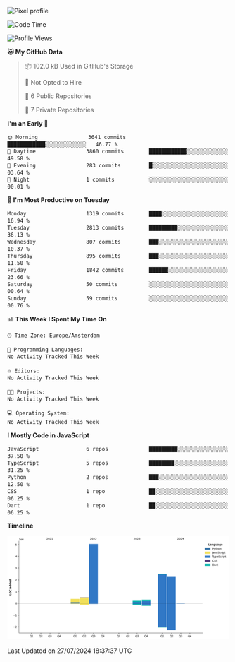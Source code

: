 ![Pixel profile](https://pixel-profile.vercel.app/api/github-stats?username=Atchferox&screen_effect=true&theme=rainbow
)


<!--START_SECTION:waka-->
![Code Time](http://img.shields.io/badge/Code%20Time-402%20hrs%2046%20mins-blue)

![Profile Views](http://img.shields.io/badge/Profile%20Views-0-blue)

**🐱 My GitHub Data** 

> 📦 102.0 kB Used in GitHub's Storage 
 > 
> 🚫 Not Opted to Hire
 > 
> 📜 6 Public Repositories 
 > 
> 🔑 7 Private Repositories 
 > 
**I'm an Early 🐤** 

```text
🌞 Morning                3641 commits        ████████████░░░░░░░░░░░░░   46.77 % 
🌆 Daytime                3860 commits        ████████████░░░░░░░░░░░░░   49.58 % 
🌃 Evening                283 commits         █░░░░░░░░░░░░░░░░░░░░░░░░   03.64 % 
🌙 Night                  1 commits           ░░░░░░░░░░░░░░░░░░░░░░░░░   00.01 % 
```
📅 **I'm Most Productive on Tuesday** 

```text
Monday                   1319 commits        ████░░░░░░░░░░░░░░░░░░░░░   16.94 % 
Tuesday                  2813 commits        █████████░░░░░░░░░░░░░░░░   36.13 % 
Wednesday                807 commits         ███░░░░░░░░░░░░░░░░░░░░░░   10.37 % 
Thursday                 895 commits         ███░░░░░░░░░░░░░░░░░░░░░░   11.50 % 
Friday                   1842 commits        ██████░░░░░░░░░░░░░░░░░░░   23.66 % 
Saturday                 50 commits          ░░░░░░░░░░░░░░░░░░░░░░░░░   00.64 % 
Sunday                   59 commits          ░░░░░░░░░░░░░░░░░░░░░░░░░   00.76 % 
```


📊 **This Week I Spent My Time On** 

```text
🕑︎ Time Zone: Europe/Amsterdam

💬 Programming Languages: 
No Activity Tracked This Week

🔥 Editors: 
No Activity Tracked This Week

🐱‍💻 Projects: 
No Activity Tracked This Week

💻 Operating System: 
No Activity Tracked This Week
```

**I Mostly Code in JavaScript** 

```text
JavaScript               6 repos             █████████░░░░░░░░░░░░░░░░   37.50 % 
TypeScript               5 repos             ████████░░░░░░░░░░░░░░░░░   31.25 % 
Python                   2 repos             ███░░░░░░░░░░░░░░░░░░░░░░   12.50 % 
CSS                      1 repo              ██░░░░░░░░░░░░░░░░░░░░░░░   06.25 % 
Dart                     1 repo              ██░░░░░░░░░░░░░░░░░░░░░░░   06.25 % 
```



**Timeline**

![Lines of Code chart](https://raw.githubusercontent.com/Atchferox/Atchferox/main/assets/bar_graph.png)


 Last Updated on 27/07/2024 18:37:37 UTC
<!--END_SECTION:waka-->
